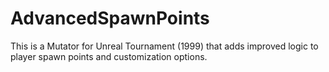 # AdvancedSpawnPoints
This is a Mutator for Unreal Tournament (1999) that adds improved logic to player spawn points and customization options.
